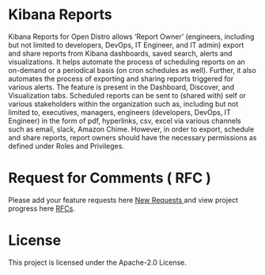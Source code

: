 # Kibana Reports

Kibana Reports for Open Distro allows ‘Report Owner’ (engineers, including but not limited to developers, DevOps, IT Engineer, and IT admin) export and share reports from Kibana dashboards, saved search, alerts and visualizations. It helps automate the process of scheduling reports on an on-demand or a periodical basis (on cron schedules as well). Further, it also automates the process of exporting and sharing reports triggered for various alerts. The feature is present in the Dashboard, Discover, and Visualization tabs. Scheduled reports can be sent to (shared with) self or various stakeholders within the organization such as, including but not limited to, executives, managers, engineers (developers, DevOps, IT Engineer) in the form of pdf, hyperlinks, csv, excel via various channels such as email, slack, Amazon Chime. However, in order to export, schedule and share reports, report owners should have the necessary permissions as defined under Roles and Privileges.

# Request for Comments ( RFC ) 
 Please add your feature requests here [ New Requests ](https://github.com/opendistro-for-elasticsearch/kibana-reports/issues)  and view project progress here [RFCs](https://github.com/opendistro-for-elasticsearch/kibana-reports/projects/1).

# License

This project is licensed under the Apache-2.0 License.

